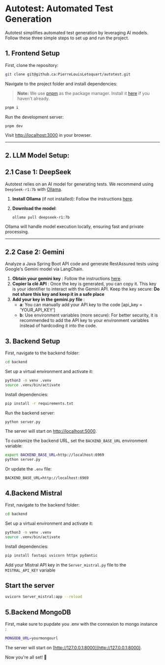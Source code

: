 # Autotest: Automated Test Generation

Autotest simplifies automated test generation by leveraging AI models. Follow these three simple steps to set up and run the project.

## 1. Frontend Setup

First, clone the repository:

```bash
git clone git@github.ca:PierreLouisLetoquart/autotest.git
```

Navigate to the project folder and install dependencies:

> **Note:** We use [pnpm](https://pnpm.io/) as the package manager. Install it [here](https://pnpm.io/installation) if you haven't already.

```bash
pnpm i
```

Run the development server:

```bash
pnpm dev
```

Visit [http://localhost:3000](http://localhost:3000) in your browser.

---

## 2. LLM Model Setup:

## 2.1 Case 1: DeepSeek

Autotest relies on an AI model for generating tests. We recommend using `DeepSeek-r1:7b` with [Ollama](https://ollama.com/).

1. **Install Ollama** (if not installed): Follow the instructions [here](https://ollama.com).
2. **Download the model**:

   ```bash
   ollama pull deepseek-r1:7b
   ```

Ollama will handle model execution locally, ensuring fast and private processing.

---

## 2.2 Case 2: Gemini

Analyze a Java Spring Boot API code and generate RestAssured tests using Google's Gemini model via LangChain.

1. **Obtain your gemini key** : Follow the instructions [here](https://ai.google.dev/gemini-api/docs/api-key?hl=fr).
2. **Copier la clé API** : Once the key is generated, you can copy it. This key is your identifier to interact with the Gemini API.
   Keep the key secure: **Do not share this key and keep it in a safe place**
3. **Add your key in the gemini.py file** :
   - **a**: You can manually add your API key to the code [api_key = 'YOUR_API_KEY']
   - **b**: Use environment variables (more secure): For better security, it is recommended to add the API key to your environment variables instead of hardcoding it into the code.

## 3. Backend Setup

First, navigate to the backend folder:

```bash
cd backend
```

Set up a virtual environment and activate it:

```bash
python3 -m venv .venv
source .venv/bin/activate
```

Install dependencies:

```bash
pip install -r requirements.txt
```

Run the backend server:

```bash
python server.py
```

The server will start on [http://localhost:5000](http://localhost:5000).

To customize the backend URL, set the `BACKEND_BASE_URL` environment variable:

```bash
export BACKEND_BASE_URL=http://localhost:6969
python server.py
```

Or update the `.env` file:

```env
BACKEND_BASE_URL=http://localhost:6969
```

## 4.Backend Mistral 

First, navigate to the backend folder:

```bash
cd backend
```

Set up a virtual environment and activate it:

```bash
python3 -m venv .venv
source .venv/bin/activate
```

Install dependencies:

```bash
pip install fastapi uvicorn httpx pydantic
```

Add your Mistral API key in the `Server_mistral.py` file to the `MISTRAL_API_KEY` variable

## Start the server

```bash
uvicorn Server_mistral:app --reload
```

## 5.Backend MongoDB

First, make sure to pupdate you .env with the connexion to mongo instance :

```bash
MONGODB_URL=yourmongourl
```

The server will start on [http://127.0.0.1:8000](http://127.0.0.1:8000).

Now you're all set! 🚀
